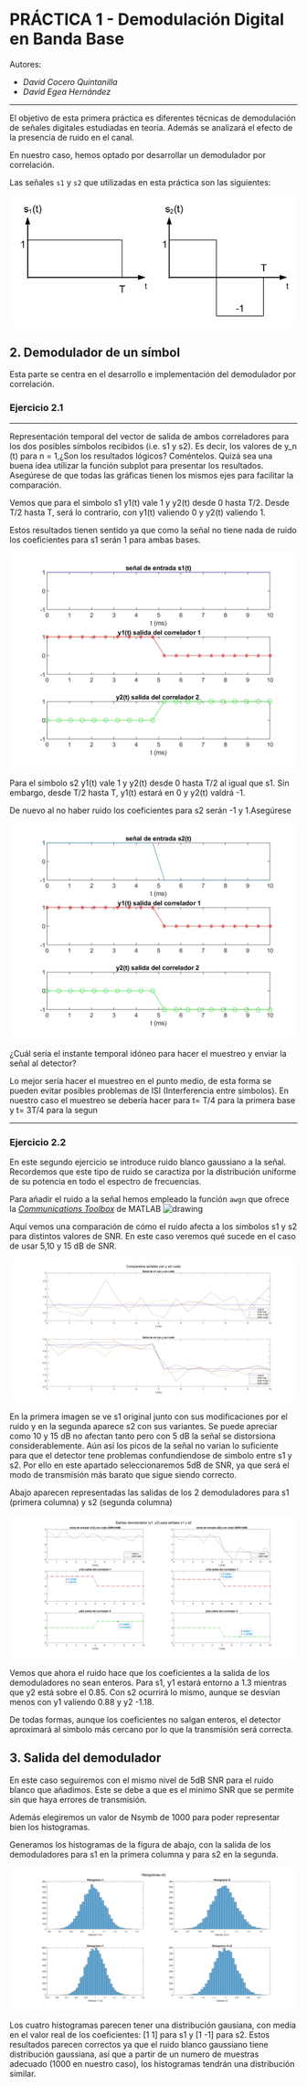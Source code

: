# PRÁCTICA 1 - Demodulación Digital en Banda Base

Autores:
* *David Cocero Quintanilla*  
* *David Egea Hernández*


---
El objetivo de esta primera práctica es diferentes técnicas de demodulación de señales digitales estudiadas en teoría. Además se analizará el efecto de la presencia de ruido en el canal. 

En nuestro caso, hemos optado por desarrollar un demodulador por correlación. 

Las señales `s1` y `s2` que utilizadas en esta práctica son las siguientes:

!["Símbolos"](Practica1/../images/1_simbolos.jpg)

## 2. Demodulador de un símbol

Esta parte se centra en el desarrollo e implementación del demodulador por correlación. 


### Ejercicio 2.1
---
Representación temporal del vector de salida de ambos correladores para los dos posibles símbolos recibidos (i.e. s1 y s2). Es decir, los valores de y_n (t) para n = 1,¿Son los resultados lógicos? Coméntelos. Quizá sea una buena idea utilizar la función subplot para presentar los resultados. Asegúrese de que todas las gráficas tienen los mismos ejes para facilitar la comparación.
   
Vemos que para el simbolo s1 y1(t) vale 1 y y2(t) desde 0 hasta T/2. Desde T/2 hasta T, será lo contrario, con y1(t) valiendo 0 y y2(t) valiendo 1.

Estos resultados tienen sentido ya que como la señal no tiene nada de ruido los coeficientes para s1 serán 1 para ambas bases.

!["Correlacion Demodulador s1"](Practica1/../images/2_1_s1.jpg "Correlacion Demodulador s1")

Para el simbolo s2 y1(t) vale 1 y y2(t) desde 0 hasta T/2 al igual que s1. Sin embargo, desde T/2 hasta T, y1(t) estará en 0 y y2(t) valdrá -1.

De nuevo al no haber ruido los coeficientes para s2 serán -1 y 1.Asegúrese

!["Correlacion Demodulador s2"](Practica1/../images/2_1_s2.jpg "Correlacion Demodulador s2")


¿Cuál sería el instante temporal idóneo para hacer el muestreo y enviar la señal al detector?

Lo mejor sería hacer el muestreo en el punto medio, de esta forma se pueden evitar posibles problemas de ISI (Interferencia entre símbolos). En nuestro caso el muestreo se debería hacer para t= T/4 para la primera base y t= 3T/4 para la segun  

---
### Ejercicio 2.2

En este segundo ejercicio se introduce ruido blanco gaussiano a la señal. Recordemos que este tipo de ruido se caractiza por la distribución uniforme de su potencia en todo el espectro de frecuencias. 

Para añadir el ruido a la señal hemos empleado la función `awgn` que ofrece la [*Communications Toolbox*](https://es.mathworks.com/products/communications.html) de MATLAB <img src="https://logos-marcas.com/wp-content/uploads/2020/12/MATLAB-Logo.png" alt="drawing" width="30"/>

Aquí vemos una comparación de cómo el ruido afecta a los simbolos s1 y s2 para distintos valores de SNR. En este caso veremos qué sucede en el caso de usar 5,10 y 15 dB de SNR.


!["Comparativa de la señal entrada con y sin ruido"](Practica1/../images/2_2_compartiva_con_y_sin_ruido.jpg "Comparativa de la señal entrada con y sin ruido")

En la primera imagen se ve s1 original junto con sus modificaciones por el ruido y en la segunda aparece s2 con sus variantes. Se puede apreciar como 10 y 15 dB no afectan tanto pero con 5 dB la señal se distorsiona considerablemente. Aún así los picos de la señal no varian lo suficiente para que el detector  tene problemas confundiendose de simbolo entre s1 y s2. Por ello en este apartado seleccionaremos 5dB de SNR, ya que será el modo de transmisión más barato que sigue siendo correcto.

Abajo aparecen representadas las salidas de los 2 demoduladores para s1 (primera columna) y s2 (segunda columna)

!["Salida demodulador"](Practica1/../images/2_2_salida_demodulador.jpg "Salida demodulador")

Vemos que ahora el ruido hace que los coeficientes a la salida de los demoduladores no sean enteros. Para s1, y1 estará entorno a 1.3 mientras que y2 está sobre el 0.85. Con s2 ocurrirá lo mismo, aunque se desvían menos con y1 valiendo 0.88 y y2 -1.18.

De todas formas, aunque los coeficientes no salgan enteros, el detector aproximará al simbolo más cercano por lo que la transmisión será correcta.


## 3. Salida del demodulador 

En este caso seguiremos con el mismo nivel de 5dB SNR para el ruido blanco que añadimos. Este se debe a que es el minimo SNR que se permite sin que haya errores de transmisión.

Además elegiremos un valor de Nsymb de 1000 para poder representar bien los histogramas.

Generamos los histogramas de la figura de abajo, con la salida de los demoduladores para s1 en la primera columna y para s2 en la segunda.

!["Histogramas"](Practica1/../images/3_histogramas.jpg "Histogramas")

Los cuatro histogramas parecen tener una distribución gausiana, con media en el valor real de los coeficientes: [1 1] para s1 y [1 -1] para s2. Estos resultados parecen correctos ya que el ruido blanco gaussiano tiene distribución gaussiana, así que a partir de un numero de muestras adecuado (1000 en nuestro caso), los histogramas tendrán una distribución similar.
